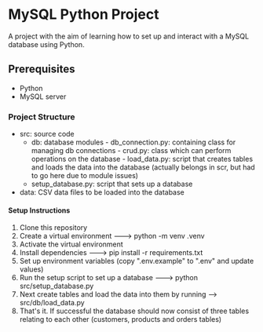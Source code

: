 # MySQL Python Project

A project with the aim of learning how to set up and interact with a MySQL database using Python.

## Prerequisites

- Python
- MySQL server


### Project Structure

- src: source code
    - db: database modules
            - db_connection.py: containing class for managing db connections
            - crud.py: class which can perform operations on the database
            - load_data.py: script that creates tables and loads the data into the database (actually belongs in scr, but had to go here due to module issues)
    - setup_database.py: script that sets up a database
- data: CSV data files to be loaded into the database

#### Setup Instructions

1. Clone this repository
2. Create a virtual environment ---> python -m venv .venv
3. Activate the virtual environment
4. Install dependencies ---> pip install -r requirements.txt
5. Set up environment variables (copy ".env.example" to ".env" and update values)
6. Run the setup script to set up a database ---> python src/setup_database.py
7. Next create tables and load the data into them by running --> src/db/load_data.py
8. That's it. If successful the database should now consist of three tables relating to each other (customers, products and orders tables)